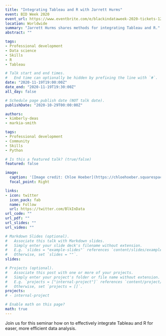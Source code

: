 ```yaml
---
title: "Integrating Tableau and R with Jarrett Hurms"
event: BID Week 2020
event_url: https://www.eventbrite.com/e/blackindataweek-2020-tickets-127652703673
location: Worldwide
summary: "Jarrett Hurms shares methods for integrating Tableau and R."
abstract: ""

tags:
- Professional development
- Data science
- Skills
- R
- Tableau

# Talk start and end times.
#   End time can optionally be hidden by prefixing the line with `#`.
date: "2020-11-19T19:00:00Z"
date_end: "2020-11-19T19:30:00Z"
all_day: false

# Schedule page publish date (NOT talk date).
publishDate: "2020-10-29T00:00:00Z"

authors:
- kimberly-deas
- markia-smith

tags:
- Professional development
- Community
- Skills
- Python

# Is this a featured talk? (true/false)
featured: false

image:
  caption: '[Image credit: Chloe Hoeber](https://chloehoeber.squarespace.com/)'
  focal_point: Right

links:
- icon: twitter
  icon_pack: fab
  name: Follow
  url: https://twitter.com/BlkInData 
url_code: ""
url_pdf: ""
url_slides: ""
url_video: ""

# Markdown Slides (optional).
#   Associate this talk with Markdown slides.
#   Simply enter your slide deck's filename without extension.
#   E.g. `slides = "example-slides"` references `content/slides/example-slides.md`.
#   Otherwise, set `slides = ""`.
slides: 

# Projects (optional).
#   Associate this post with one or more of your projects.
#   Simply enter your project's folder or file name without extension.
#   E.g. `projects = ["internal-project"]` references `content/project/deep-learning/index.md`.
#   Otherwise, set `projects = []`.
projects:
# - internal-project

# Enable math on this page?
math: true
---
```


Join us for this seminar how on to effectively integrate Tableau and R for easer, more efficient data analysis. 